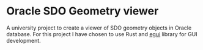 # Oracle SDO Geometry viewer

A university project to create a viewer of SDO geometry objects in Oracle database. For this project I have chosen to use Rust and [egui](https://github.com/emilk/egui/tree/master) library for GUI development.
